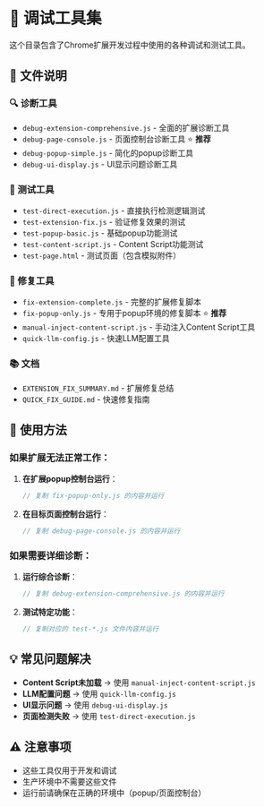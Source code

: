 # 🔧 调试工具集

这个目录包含了Chrome扩展开发过程中使用的各种调试和测试工具。

## 📁 文件说明

### 🔍 诊断工具
- `debug-extension-comprehensive.js` - 全面的扩展诊断工具
- `debug-page-console.js` - 页面控制台诊断工具 ⭐ **推荐**
- `debug-popup-simple.js` - 简化的popup诊断工具
- `debug-ui-display.js` - UI显示问题诊断工具

### 🧪 测试工具
- `test-direct-execution.js` - 直接执行检测逻辑测试
- `test-extension-fix.js` - 验证修复效果的测试
- `test-popup-basic.js` - 基础popup功能测试
- `test-content-script.js` - Content Script功能测试
- `test-page.html` - 测试页面（包含模拟附件）

### 🔧 修复工具
- `fix-extension-complete.js` - 完整的扩展修复脚本
- `fix-popup-only.js` - 专用于popup环境的修复脚本 ⭐ **推荐**
- `manual-inject-content-script.js` - 手动注入Content Script工具
- `quick-llm-config.js` - 快速LLM配置工具

### 📚 文档
- `EXTENSION_FIX_SUMMARY.md` - 扩展修复总结
- `QUICK_FIX_GUIDE.md` - 快速修复指南

## 🚀 使用方法

### 如果扩展无法正常工作：

1. **在扩展popup控制台运行**：
   ```javascript
   // 复制 fix-popup-only.js 的内容并运行
   ```

2. **在目标页面控制台运行**：
   ```javascript
   // 复制 debug-page-console.js 的内容并运行
   ```

### 如果需要详细诊断：

1. **运行综合诊断**：
   ```javascript
   // 复制 debug-extension-comprehensive.js 的内容并运行
   ```

2. **测试特定功能**：
   ```javascript
   // 复制对应的 test-*.js 文件内容并运行
   ```

## 💡 常见问题解决

- **Content Script未加载** → 使用 `manual-inject-content-script.js`
- **LLM配置问题** → 使用 `quick-llm-config.js`
- **UI显示问题** → 使用 `debug-ui-display.js`
- **页面检测失败** → 使用 `test-direct-execution.js`

## ⚠️ 注意事项

- 这些工具仅用于开发和调试
- 生产环境中不需要这些文件
- 运行前请确保在正确的环境中（popup/页面控制台）